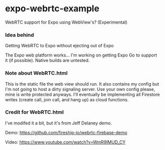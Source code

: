 # expo-webrtc-example
WebRTC support for Expo using WebView's? (Experimental)

### __Idea behind__
Getting WebRTC to Expo without ejecting out of Expo

The Expo web platform works... I'm working on getting Expo Go to support it (if possible). Native builds are untested.

### __Note about WebRTC.html__
This is the static file the web view should run. It also contains my config but I'm not going to host a dirty signaling server. Use your own config please, mine is write protected anyways. I'll eventually be implementing all Firestore writes (create call, join call, and hang up) as cloud functions.

### __Credit for WebRTC.html__
I've modifed it a bit, but it's from Jeff Delaney demo.

Demo: https://github.com/fireship-io/webrtc-firebase-demo

Video: https://www.youtube.com/watch?v=WmR9IMUD_CY
